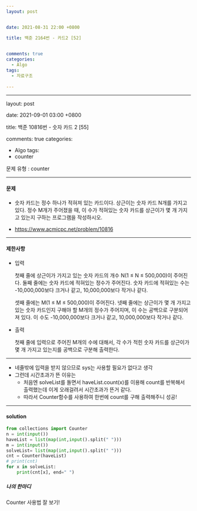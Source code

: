 ```yaml
---
layout: post


date: 2021-08-31 22:00 +0800

title: 백준 2164번 - 카드2 [52]

  
comments: true
categories: 
  - Algo
tags: 
  - 자료구조
  
---
```


---

layout: post


date: 2021-09-01 03:00 +0800

title: 백준 10816번 - 숫자 카드 2 [55]


comments: true
categories: 
  - Algo
tags: 
  - counter

문제 유형 : 	counter

---

#### 문제

- 숫자 카드는 정수 하나가 적혀져 있는 카드이다. 상근이는 숫자 카드 N개를 가지고 있다. 정수 M개가 주어졌을 때, 이 수가 적혀있는 숫자 카드를 상근이가 몇 개 가지고 있는지 구하는 프로그램을 작성하시오.

- https://www.acmicpc.net/problem/10816

---



#### 제한사항

- 입력

  첫째 줄에 상근이가 가지고 있는 숫자 카드의 개수 N(1 ≤ N ≤ 500,000)이 주어진다. 둘째 줄에는 숫자 카드에 적혀있는 정수가 주어진다. 숫자 카드에 적혀있는 수는 -10,000,000보다 크거나 같고, 10,000,000보다 작거나 같다.

  셋째 줄에는 M(1 ≤ M ≤ 500,000)이 주어진다. 넷째 줄에는 상근이가 몇 개 가지고 있는 숫자 카드인지 구해야 할 M개의 정수가 주어지며, 이 수는 공백으로 구분되어져 있다. 이 수도 -10,000,000보다 크거나 같고, 10,000,000보다 작거나 같다.

- 출력

  첫째 줄에 입력으로 주어진 M개의 수에 대해서, 각 수가 적힌 숫자 카드를 상근이가 몇 개 가지고 있는지를 공백으로 구분해 출력한다.

---

- 네줄밖에 입력을 받지 않으므로 sys는 사용할 필요가 없다고 생각
- 그런데 시간초과가 뜬 이유는 
  - 처음엔 solveList를 돌면서  haveList.count(x)를 이용해 count를 반복해서 출력했는데 이게 오래걸려서 시간초과가 뜬거 같다. 
  - 따라서 Counter함수를 사용하여 한번에 count를 구해 출력해주니 성공!

---



#### solution

```python
from collections import Counter
n = int(input())
haveList = list(map(int,input().split(" ")))
m = int(input())
solveList= list(map(int,input().split(" ")))
cnt = Counter(haveList)
# print(cnt)
for x in solveList:
    print(cnt[x], end=" ")
```



 ##### 나의 한마디

Counter 사용법 잘 보기!



